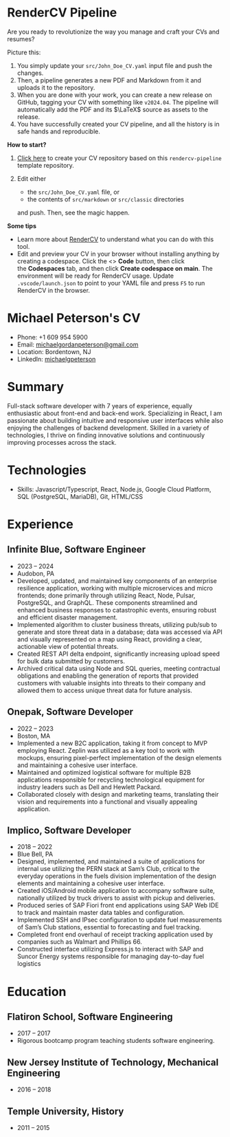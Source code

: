 <!-- Remove below in src/markdown/Header.j2.md not in README.md -->

# RenderCV Pipeline

Are you ready to revolutionize the way you manage and craft your CVs and resumes?

Picture this:

1.  You simply update your `src/John_Doe_CV.yaml` input file and push the changes.
2.  Then, a pipeline generates a new PDF and Markdown from it and uploads it to the repository.
3.  When you are done with your work, you can create a new release on GitHub, tagging your CV with something like `v2024.04`. The pipeline will automatically add the PDF and its $\LaTeX$ source as assets to the release.
4.  You have successfully created your CV pipeline, and all the history is in safe hands and reproducible.

**How to start?**

1.  [Click here](https://github.com/new?template_name=rendercv-pipeline&template_owner=sinaatalay) to create your CV repository based on this `rendercv-pipeline` template repository.
2.  Edit either
    -  the `src/John_Doe_CV.yaml` file, or
    -  the contents of `src/markdown` or `src/classic` directories
    
    and push. Then, see the magic happen.

**Some tips**

-  Learn more about [RenderCV](https://github.com/sinaatalay/rendercv) to understand what you can do with this tool.
-  Edit and preview your CV in your browser without installing anything by creating a codespace. Click the <> **Code** button, then click the **Codespaces** tab, and then click **Create codespace on main**. The environment will be ready for RenderCV usage. Update `.vscode/launch.json` to point to your YAML file and press `F5` to run RenderCV in the browser.

<!-- Remove above in src/markdown/Header.j2.md not in README.md -->
# Michael Peterson's CV

- Phone: +1 609 954 5900
- Email: [michaelgordanpeterson@gmail.com](mailto:michaelgordanpeterson@gmail.com)
- Location: Bordentown, NJ
- LinkedIn: [michaelgpeterson](https://linkedin.com/in/michaelgpeterson)


# Summary

Full-stack software developer with 7 years of experience, equally enthusiastic about front-end and back-end work. Specializing in React, I am passionate about building intuitive and responsive user interfaces while also enjoying the challenges of backend development. Skilled in a variety of technologies, I thrive on finding innovative solutions and continuously improving processes across the stack.

# Technologies

- Skills: Javascript/Typescript, React, Node.js, Google Cloud Platform, SQL (PostgreSQL, MariaDB), Git, HTML/CSS
# Experience

## Infinite Blue, Software Engineer

- 2023 – 2024
- Audobon, PA
- Developed, updated, and maintained key components of an enterprise resilience application, working with multiple microservices and micro frontends; done primarily through utilizing React, Node, Pulsar, PostgreSQL, and GraphQL. These components streamlined and enhanced business responses to catastrophic events, ensuring robust and efficient disaster management.
- Implemented algorithm to cluster business threats, utilizing pub/sub to generate and store threat data in a database;  data was accessed via API and visually represented on a map using React, providing a clear, actionable view of potential threats.
- Created REST API delta endpoint, significantly increasing upload speed for bulk data submitted by customers.
- Archived critical data using Node and SQL queries, meeting contractual obligations and enabling the generation of reports that provided customers with valuable insights into threats to their company and allowed them to access unique threat data for future analysis.

## Onepak, Software Developer

- 2022 – 2023
- Boston, MA
- Implemented a new B2C application, taking it from concept to MVP employing React. Zeplin was utilized as a key tool to work with mockups, ensuring pixel-perfect implementation of the design elements and maintaining a cohesive user interface.
- Maintained and optimized logistical software for multiple B2B applications responsible for recycling technological equipment for industry leaders such as Dell and Hewlett Packard.
- Collaborated closely with design and marketing teams, translating their vision and requirements into a functional and visually appealing application.

## Implico, Software Developer

- 2018 – 2022
- Blue Bell, PA
- Designed, implemented, and maintained a suite of applications for internal use utilizing the PERN stack at Sam’s Club, critical to the everyday operations in the fuels division implementation of the design elements and maintaining a cohesive user interface.
- Created iOS/Android mobile application to accompany software suite, nationally utilized by truck drivers to assist with pickup and deliveries.
- Produced series of SAP Fiori front end applications using SAP Web IDE to track and maintain master data tables and configuration.
- Implemented SSH and IPsec configuration to update fuel measurements of Sam’s Club stations, essential to forecasting and fuel tracking.
- Completed front end overhaul of receipt tracking application used by companies such as Walmart and Phillips 66.
- Constructed interface utilizing Express.js to interact with SAP and Suncor Energy systems responsible for managing day-to-day fuel logistics

# Education

## Flatiron School, Software Engineering

- 2017 – 2017
- Rigorous bootcamp program teaching students software engineering.

## New Jersey Institute of Technology, Mechanical Engineering

- 2016 – 2018

## Temple University, History

- 2011 – 2015

